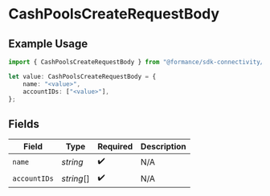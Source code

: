# CashPoolsCreateRequestBody

## Example Usage

```typescript
import { CashPoolsCreateRequestBody } from "@formance/sdk-connectivity/models/operations";

let value: CashPoolsCreateRequestBody = {
    name: "<value>",
    accountIDs: ["<value>"],
};
```

## Fields

| Field              | Type               | Required           | Description        |
| ------------------ | ------------------ | ------------------ | ------------------ |
| `name`             | *string*           | :heavy_check_mark: | N/A                |
| `accountIDs`       | *string*[]         | :heavy_check_mark: | N/A                |